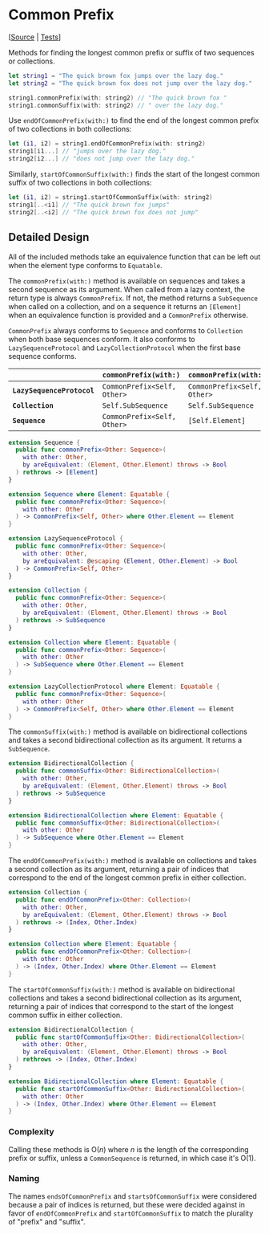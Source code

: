 #  Common Prefix

[[Source](https://github.com/apple/swift-algorithms/blob/main/Sources/Algorithms/CommonPrefix.swift) | 
 [Tests](https://github.com/apple/swift-algorithms/blob/main/Tests/SwiftAlgorithmsTests/CommonPrefixTests.swift)]

Methods for finding the longest common prefix or suffix of two sequences or
collections.

```swift
let string1 = "The quick brown fox jumps over the lazy dog."
let string2 = "The quick brown fox does not jump over the lazy dog."

string1.commonPrefix(with: string2) // "The quick brown fox "
string1.commonSuffix(with: string2) // " over the lazy dog."
```

Use `endOfCommonPrefix(with:)` to find the end of the longest common prefix of
two collections in both collections:

```swift
let (i1, i2) = string1.endOfCommonPrefix(with: string2)
string1[i1...] // "jumps over the lazy dog."
string2[i2...] // "does not jump over the lazy dog."
```

Similarly, `startOfCommonSuffix(with:)` finds the start of the longest common 
suffix of two collections in both collections:

```swift
let (i1, i2) = string1.startOfCommonSuffix(with: string2)
string1[..<i1] // "The quick brown fox jumps"
string2[..<i2] // "The quick brown fox does not jump"
```

## Detailed Design

All of the included methods take an equivalence function that can be left out
when the element type conforms to `Equatable`.

The `commonPrefix(with:)` method is available on sequences and takes a second
sequence as its argument. When called from a lazy context, the return type is
always `CommonPrefix`. If not, the method returns a `SubSequence` when called on
a collection, and on a sequence it returns an `[Element]` when an equivalence
function is provided and a `CommonPrefix` otherwise.

`CommonPrefix` always conforms to `Sequence` and conforms to `Collection` when
both base sequences conform. It also conforms to `LazySequenceProtocol` and
`LazyCollectionProtocol` when the first base sequence conforms.

|                            | `commonPrefix(with:)`            | `commonPrefix(with:by:)`
|----------------------------|----------------------------------|------------------------------|
| **`LazySequenceProtocol`** | `CommonPrefix<Self, Other>`      | `CommonPrefix<Self, Other>`       |
| **`Collection`**           | `Self.SubSequence`               | `Self.SubSequence`                |
| **`Sequence`**             | `CommonPrefix<Self, Other>`      | `[Self.Element]`                  |

```swift
extension Sequence {
  public func commonPrefix<Other: Sequence>(
    with other: Other,
    by areEquivalent: (Element, Other.Element) throws -> Bool
  ) rethrows -> [Element]
}

extension Sequence where Element: Equatable {
  public func commonPrefix<Other: Sequence>(
    with other: Other
  ) -> CommonPrefix<Self, Other> where Other.Element == Element
}

extension LazySequenceProtocol {
  public func commonPrefix<Other: Sequence>(
    with other: Other,
    by areEquivalent: @escaping (Element, Other.Element) -> Bool
  ) -> CommonPrefix<Self, Other>
}

extension Collection {
  public func commonPrefix<Other: Sequence>(
    with other: Other,
    by areEquivalent: (Element, Other.Element) throws -> Bool
  ) rethrows -> SubSequence
}

extension Collection where Element: Equatable {
  public func commonPrefix<Other: Sequence>(
    with other: Other
  ) -> SubSequence where Other.Element == Element
}

extension LazyCollectionProtocol where Element: Equatable {
  public func commonPrefix<Other: Sequence>(
    with other: Other
  ) -> CommonPrefix<Self, Other> where Other.Element == Element
}
```
 
The `commonSuffix(with:)` method is available on bidirectional collections and
takes a second bidirectional collection as its argument. It returns a
`SubSequence`.

```swift
extension BidirectionalCollection {
  public func commonSuffix<Other: BidirectionalCollection>(
    with other: Other,
    by areEquivalent: (Element, Other.Element) throws -> Bool
  ) rethrows -> SubSequence
}

extension BidirectionalCollection where Element: Equatable {
  public func commonSuffix<Other: BidirectionalCollection>(
    with other: Other
  ) -> SubSequence where Other.Element == Element
}
```

The `endOfCommonPrefix(with:)` method is available on collections and takes a
second collection as its argument, returning a pair of indices that correspond
to the end of the longest common prefix in either collection.

```swift
extension Collection {
  public func endOfCommonPrefix<Other: Collection>(
    with other: Other,
    by areEquivalent: (Element, Other.Element) throws -> Bool
  ) rethrows -> (Index, Other.Index)
}

extension Collection where Element: Equatable {
  public func endOfCommonPrefix<Other: Collection>(
    with other: Other
  ) -> (Index, Other.Index) where Other.Element == Element
}
```

The `startOfCommonSuffix(with:)` method is available on bidirectional
collections and takes a second bidirectional collection as its argument,
returning a pair of indices that correspond to the start of the longest common
suffix in either collection.

```swift
extension BidirectionalCollection {
  public func startOfCommonSuffix<Other: BidirectionalCollection>(
    with other: Other,
    by areEquivalent: (Element, Other.Element) throws -> Bool
  ) rethrows -> (Index, Other.Index)
}

extension BidirectionalCollection where Element: Equatable {
  public func startOfCommonSuffix<Other: BidirectionalCollection>(
    with other: Other
  ) -> (Index, Other.Index) where Other.Element == Element
}
```

### Complexity

Calling these methods is O(_n_) where _n_ is the length of the corresponding
prefix or suffix, unless a `CommonSequence` is returned, in which case it's
O(1).

### Naming

The names `endsOfCommonPrefix` and `startsOfCommonSuffix` were considered
because a pair of indices is returned, but these were decided against in favor
of `endOfCommonPrefix` and `startOfCommonSuffix` to match the plurality of
"prefix" and "suffix".
